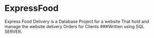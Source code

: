 # ExpressFood
Express Food Delivery is a Database Project for a website That hold and manage the website delivery Orders for Clients 
###Written using SQL SERVER.
